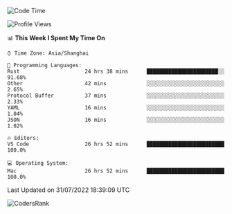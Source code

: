 <!--START_SECTION:waka-->
![Code Time](http://img.shields.io/badge/Code%20Time-1%2C553%20hrs%2052%20mins-blue)

![Profile Views](http://img.shields.io/badge/Profile%20Views-34-blue)

📊 **This Week I Spent My Time On** 

```text
⌚︎ Time Zone: Asia/Shanghai

💬 Programming Languages: 
Rust                     24 hrs 38 mins      ███████████████████████░░   91.68% 
Other                    42 mins             ░░░░░░░░░░░░░░░░░░░░░░░░░   2.65% 
Protocol Buffer          37 mins             ░░░░░░░░░░░░░░░░░░░░░░░░░   2.33% 
YAML                     16 mins             ░░░░░░░░░░░░░░░░░░░░░░░░░   1.04% 
JSON                     16 mins             ░░░░░░░░░░░░░░░░░░░░░░░░░   1.02%

🔥 Editors: 
VS Code                  26 hrs 52 mins      █████████████████████████   100.0%

💻 Operating System: 
Mac                      26 hrs 52 mins      █████████████████████████   100.0%

```


 Last Updated on 31/07/2022 18:39:09 UTC
<!--END_SECTION:waka-->

![CodersRank](https://cr-skills-chart-widget.azurewebsites.net/api/api?username=BugenZhao&padding=16&tooltip=true&branding=false&sort-by-score=true&skills=Rust%2C%20Swift%2C%20C%2C%20TypeScript%2C%20Java%2C%20Go%2C%20Dart%2C%20C%2B%2B%2C%20Python%2C%20Assembly%2C%20Shell%2C%20Kotlin)
